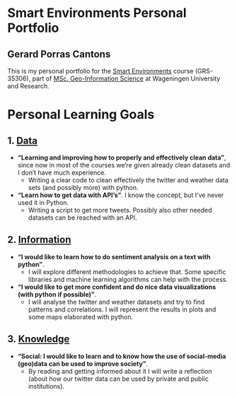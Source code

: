 # Smart Environments Personal Portfolio 
## Gerard Porras Cantons
This is my personal portfolio for the [Smart Environments](https://ssc.wur.nl/Handbook/Course/GRS-35306) course (GRS-35306), part of [MSc. Geo-Information Science](https://www.wur.nl/en/Education-Programmes/master/MSc-programmes/MSc-Geo-Information-Science.htm) at Wageningen University and Research.
# Personal Learning Goals
## 1. [Data](https://github.com/gerardathletics/SmartEnvironments-PersonalPortfolio/tree/master/Data)
* **“Learning and improving how to properly and effectively clean data”**, since now
in most of the courses we’re given already clean datasets and I don’t have much
experience.
  * Writing a clear code to clean effectively the twitter and weather data sets
(and possibly more) with python.
* **“Learn how to get data with API’s”**. I know the concept, but I’ve never used it in
Python.
  * Writing a script to get more tweets. Possibly also other needed datasets
can be reached with an API.

## 2. [Information](https://github.com/gerardathletics/SmartEnvironments-PersonalPortfolio/tree/master/Information)
* **“I would like to learn how to do sentiment analysis on a text with python”**.
  * I will explore different methodologies to achieve that. Some specific libraries and machine learning algorithms can help with the process.
* **“I would like to get more confident and do nice data visualizations (with python if possible)”**.
  * I will analyse the twitter and weather datasets and try to find patterns
and correlations. I will represent the results in plots and some maps elaborated with python.
## 3. [Knowledge](https://github.com/gerardathletics/SmartEnvironments-PersonalPortfolio/tree/master/Knowledge)
* **“Social: I would like to learn and to know how the use of social-media (geo)data can be used to improve society”**.
  * By reading and getting informed about it I will write a reflection (about how our twitter data can be used by private and public institutions).
